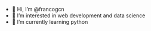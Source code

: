 - 👋 Hi, I’m @francogcn
- 👀 I’m interested in web development and data science
- 🌱 I’m currently learning python

<!---
francogcn/francogcn is a ✨ special ✨ repository because its `README.md` (this file) appears on your GitHub profile.
You can click the Preview link to take a look at your changes.
--->
